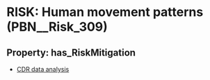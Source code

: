 # RISK: __Human movement patterns__ (PBN__Risk_309)

## Property: has_RiskMitigation

* [CDR data analysis](PBN__RiskMitigation_388)

